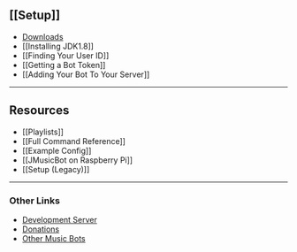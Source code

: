 ## **[[Setup]]**
- [Downloads](https://github.com/jagrosh/MusicBot/releases/latest)
- [[Installing JDK1.8]]
- [[Finding Your User ID]]
- [[Getting a Bot Token]]
- [[Adding Your Bot To Your Server]]

***

## Resources
- [[Playlists]]
- [[Full Command Reference]]
- [[Example Config]]
- [[JMusicBot on Raspberry Pi]]
- [[Setup (Legacy)]]

***

### Other Links
- [Development Server](https://discord.gg/0p9LSGoRLu6Pet0k)
- [Donations](https://www.patreon.com/jagrosh)
- [Other Music Bots](https://www.discordmusicbots.com/)